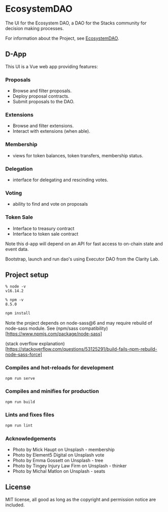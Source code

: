 # EcosystemDAO

The UI for the Ecosystem DAO, a DAO for the Stacks community for decision making processes.

For information about the Project, see [EcosystemDAO](https://github.com/Clarity-Innovation-Lab/ecosystem-dao).

## D-App

This UI is a Vue web app providing features:

### Proposals

- Browse and filter proposals.
- Deploy proposal contracts.
- Submit proposals to the DAO.

### Extensions

- Browse and filter extensions.
- Interact with extensions (when able).

### Membership

- views for token balances, token transfers, membership status.

### Delegation

- interface for delegating and rescinding votes.

### Voting

- ability to find and vote on proposals

### Token Sale

- Interface to treasury contract
- Interface to token sale contract

Note this d-app will depend on an API for fast access to on-chain state and event data.

Bootstrap, launch and run dao's using Executor DAO from the Clarity Lab.

## Project setup

```
% node -v 
v16.14.2
```

```
% npm -v 
8.5.0
```

```js
npm install
```

Note the project depends on node-sass@6 and may require rebuild of node-sass module. See (npm/sass compatibility)[https://www.npmjs.com/package/node-sass]


(stack overflow explanation)[https://stackoverflow.com/questions/53125291/build-fails-npm-rebuild-node-sass-force]


### Compiles and hot-reloads for development

```js
npm run serve
```

### Compiles and minifies for production

```js
npm run build
```

### Lints and fixes files

```js
npm run lint
```

### Acknowledgements

- Photo by Mick Haupt on Unsplash - membership
- Photo by Element5 Digital on Unsplash vote
- Photo by Emma Gossett on Unsplash - tree
- Photo by Tingey Injury Law Firm on Unsplash - thinker
- Photo by Michal Matlon on Unsplash - seats

## License

MIT license, all good as long as the copyright and permission notice are included.